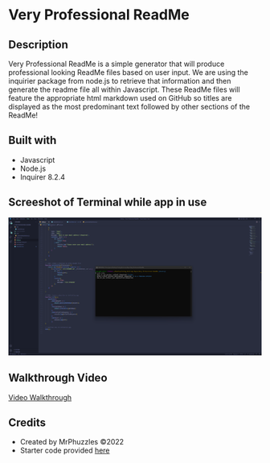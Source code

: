 # Very Professional ReadMe

## Description
Very Professional ReadMe is a simple generator that will produce professional looking ReadMe files based on user input. We are using the inquirier package from node.js to retrieve that information and then generate the readme file all within Javascript. These ReadMe files will feature the appropriate html markdown used on GitHub so titles are displayed as the most predominant text followed by other sections of the ReadMe!

## Built with
* Javascript
* Node.js
* Inquirer 8.2.4

## Screeshot of Terminal while app in use
![Node terminal with app running](./Screenshots/screenshot1.png)

## Walkthrough Video
[Video Walkthrough](https://drive.google.com/file/d/1z45PrL8SSQ4FjYkdaUTAeAWmZLlI7jxk/view)

## Credits
* Created by MrPhuzzles ©️2022
* Starter code provided [here](https://github.com/coding-boot-camp/potential-enigma)
